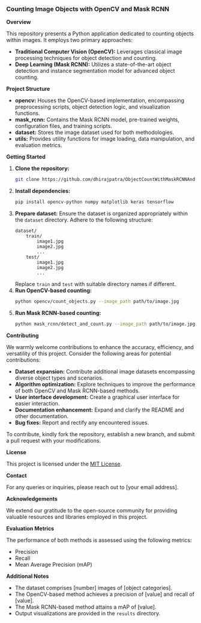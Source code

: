 ### Counting Image Objects with OpenCV and Mask RCNN

**Overview**

This repository presents a Python application dedicated to counting objects within images. It employs two primary approaches:

* **Traditional Computer Vision (OpenCV):** Leverages classical image processing techniques for object detection and counting.
* **Deep Learning (Mask RCNN):** Utilizes a state-of-the-art object detection and instance segmentation model for advanced object counting.

**Project Structure**

* **opencv:** Houses the OpenCV-based implementation, encompassing preprocessing scripts, object detection logic, and visualization functions.
* **mask_rcnn:** Contains the Mask RCNN model, pre-trained weights, configuration files, and training scripts.
* **dataset:** Stores the image dataset used for both methodologies.
* **utils:** Provides utility functions for image loading, data manipulation, and evaluation metrics.

**Getting Started**

1. **Clone the repository:**
   ```bash
   git clone https://github.com/dhirajpatra/ObjectCountWithMaskRCNNAndOpenCV
   ```
2. **Install dependencies:**
   ```bash
   pip install opencv-python numpy matplotlib keras tensorflow
   ```
3. **Prepare dataset:** Ensure the dataset is organized appropriately within the `dataset` directory. Adhere to the following structure:
   ```
   dataset/
       train/
           image1.jpg
           image2.jpg
           ...
       test/
           image1.jpg
           image2.jpg
           ...
   ```
   Replace `train` and `test` with suitable directory names if different.
4. **Run OpenCV-based counting:**
   ```bash
   python opencv/count_objects.py --image_path path/to/image.jpg
   ```
5. **Run Mask RCNN-based counting:**
   ```bash
   python mask_rcnn/detect_and_count.py --image_path path/to/image.jpg
   ```

**Contributing**

We warmly welcome contributions to enhance the accuracy, efficiency, and versatility of this project. Consider the following areas for potential contributions:

* **Dataset expansion:** Contribute additional image datasets encompassing diverse object types and scenarios.
* **Algorithm optimization:** Explore techniques to improve the performance of both OpenCV and Mask RCNN-based methods.
* **User interface development:** Create a graphical user interface for easier interaction.
* **Documentation enhancement:** Expand and clarify the README and other documentation.
* **Bug fixes:** Report and rectify any encountered issues.

To contribute, kindly fork the repository, establish a new branch, and submit a pull request with your modifications.

**License**

This project is licensed under the [MIT License](LICENSE).

**Contact**

For any queries or inquiries, please reach out to [your email address].

**Acknowledgements**

We extend our gratitude to the open-source community for providing valuable resources and libraries employed in this project.

**Evaluation Metrics**

The performance of both methods is assessed using the following metrics:

* Precision
* Recall
* Mean Average Precision (mAP)

**Additional Notes**

* The dataset comprises [number] images of [object categories].
* The OpenCV-based method achieves a precision of [value] and recall of [value].
* The Mask RCNN-based method attains a mAP of [value].
* Output visualizations are provided in the `results` directory.

